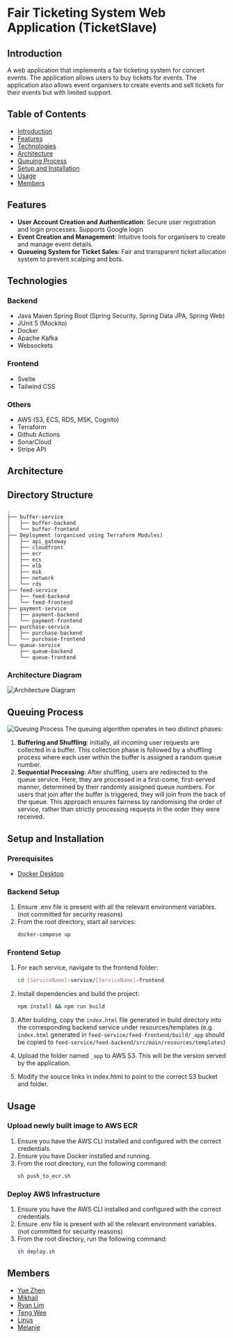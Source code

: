 # Fair Ticketing System Web Application (TicketSlave)

## Introduction
A web application that implements a fair ticketing system for concert events. The application allows users to buy tickets for events. The application also allows event organisers to create events and sell tickets for their events but with limited support.

## Table of Contents
- [Introduction](#introduction)
- [Features](#features)
- [Technologies](#technologies)
- [Architecture](#architecture)
- [Queuing Process](#queuing-process)
- [Setup and Installation](#setup-and-installation)
- [Usage](#usage)
- [Members](#contact)

## Features
- **User Account Creation and Authentication**: Secure user registration and login processes. Supports Google login
- **Event Creation and Management**: Intuitive tools for organisers to create and manage event details.
- **Queueing System for Ticket Sales**: Fair and transparent ticket allocation system to prevent scalping and bots.

## Technologies
### Backend
- Java Maven Spring Boot (Spring Security, Spring Data JPA, Spring Web)
- JUnit 5 (Mockito)
- Docker
- Apache Kafka
- Websockets

### Frontend
- Svelte
- Tailwind CSS

### Others
- AWS (S3, ECS, RDS, MSK, Cognito)
- Terraform
- Github Actions
- SonarCloud
- Stripe API

## Architecture
## Directory Structure

```plaintext
.
├── buffer-service
│   ├── buffer-backend
│   └── buffer-frontend
├── Deployment (organised using Terraform Modules)
│   ├── api_gateway
│   ├── cloudfront
│   ├── ecr
│   ├── ecs
│   ├── elb
│   ├── msk
│   ├── network
│   └── rds
├── feed-service
│   ├── feed-backend
│   └── feed-frontend
├── payment-service
│   ├── payment-backend
│   └── payment-frontend
├── purchase-service
│   ├── purchase-backend
│   └── purchase-frontend
└── queue-service
    ├── queue-backend
    └── queue-frontend
```

### Architecture Diagram
![Architecture Diagram](https://github.com/Discount-Ticket-Slay/ticketslave/assets/74541329/70612180-1083-476d-aee4-bfab7a48e9ff)

## Queuing Process
![Queuing Process](https://github.com/Discount-Ticket-Slay/ticketslave/assets/74541329/1200728c-c950-4877-89ce-ece347295a67)
The queuing algorithm operates in two distinct phases:
1. **Buffering and Shuffling**: Initially, all incoming user requests are collected in a buffer. This collection phase is followed by a shuffling process where each user within the buffer is assigned a random queue number.
2. **Sequential Processing**: After shuffling, users are redirected to the queue service. Here, they are processed in a first-come, first-served manner, determined by their randomly assigned queue numbers. For users that join after the buffer is triggered, they will join from the back of the queue. This approach ensures fairness by randomising the order of service, rather than strictly processing requests in the order they were received.

## Setup and Installation
### Prerequisites
- [Docker Desktop](https://www.docker.com/products/docker-desktop/)

### Backend Setup
1. Ensure .env file is present with all the relevant environment variables. (not committed for security reasons)
2. From the root directory, start all services:
    ```bash
    docker-compose up
    ```
    
### Frontend Setup
1. For each service, navigate to the frontend folder:
    ```bash
    cd [ServiceName]-service/[ServiceName]-frontend
    ```

2. Install dependencies and build the project:
    ```bash
    npm install && npm run build
    ```

3. After building, copy the `index.html` file generated in build directory into the corresponding backend service under resources/templates (e.g. `index.html` generated in `feed-service/feed-frontend/build/_app` should be copied to `feed-service/feed-backend/src/main/resources/templates`)

4. Upload the folder named `_app` to AWS S3. This will be the version served by the application.

5. Modify the source links in index.html to point to the correct S3 bucket and folder.

## Usage
### Upload newly built image to AWS ECR
1. Ensure you have the AWS CLI installed and configured with the correct credentials.
2. Ensure you have Docker installed and running.
3. From the root directory, run the following command:
     ```bash
    sh push_to_ecr.sh
    ```
### Deploy AWS Infrastructure
1. Ensure you have the AWS CLI installed and configured with the correct credentials.
2. Ensure .env file is present with all the relevant environment variables. (not committed for security reasons)
3. From the root directory, run the following command:
     ```bash
    sh deploy.sh
    ```

## Members
- [Yue Zhen](https://github.com/smithquaz)
- [Mikhail](https://github.com/mikmik01)
- [Ryan Lim](https://github.com/Ryanljk)
- [Teng Wee](https://github.com/tengwee12)
- [Linus](https://github.com/Innumii)
- [Melanie](https://github.com/melly19)
